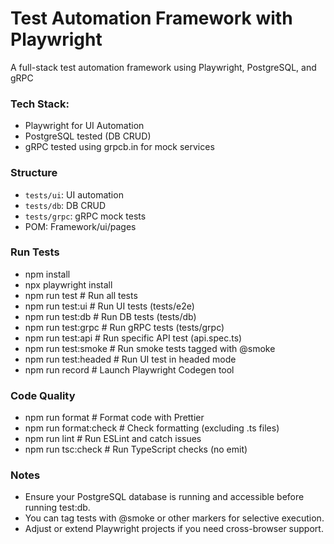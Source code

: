 # Test Automation Framework with Playwright
A full-stack test automation framework using Playwright, PostgreSQL, and gRPC

### Tech Stack:
- Playwright for UI Automation
- PostgreSQL tested (DB CRUD)
- gRPC tested using grpcb.in for mock services

### Structure
- `tests/ui`: UI automation
- `tests/db`: DB CRUD
- `tests/grpc`: gRPC mock tests
- POM: Framework/ui/pages

### Run Tests

- npm install
- npx playwright install
- npm run test	                        # Run all tests
- npm run test:ui	                      # Run UI tests (tests/e2e)
- npm run test:db	                      # Run DB tests (tests/db)
- npm run test:grpc	                    # Run gRPC tests (tests/grpc)
- npm run test:api	                    # Run specific API test (api.spec.ts)
- npm run test:smoke	                  # Run smoke tests tagged with @smoke
- npm run test:headed	                  # Run UI test in headed mode
- npm run record	                      # Launch Playwright Codegen tool

### Code Quality
- npm run format	                      # Format code with Prettier
- npm run format:check	                # Check formatting (excluding .ts files)
- npm run lint	                        # Run ESLint and catch issues
- npm run tsc:check	                    # Run TypeScript checks (no emit)

### Notes
- Ensure your PostgreSQL database is running and accessible before running test:db.
- You can tag tests with @smoke or other markers for selective execution.
- Adjust or extend Playwright projects if you need cross-browser support.
